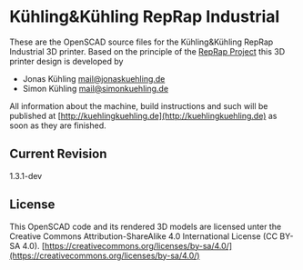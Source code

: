 # Kühling&Kühling RepRap Industrial

These are the OpenSCAD source files for the Kühling&Kühling RepRap Industrial 3D printer.
Based on the principle of the [RepRap Project](http://reprap.org) this 3D printer design is developed by

* Jonas Kühling <mail@jonaskuehling.de>
* Simon Kühling <mail@simonkuehling.de>

All information about the machine, build instructions and such will be published at
[http://kuehlingkuehling.de](http://kuehlingkuehling.de)
as soon as they are finished.

## Current Revision

1.3.1-dev

## License

This OpenSCAD code and its rendered 3D models are licensed unter the Creative Commons Attribution-ShareAlike 4.0 International License (CC BY-SA 4.0).
[https://creativecommons.org/licenses/by-sa/4.0/](https://creativecommons.org/licenses/by-sa/4.0/)
